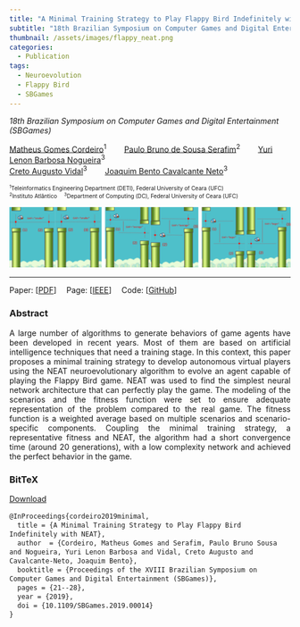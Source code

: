 ```yaml
---
title: "A Minimal Training Strategy to Play Flappy Bird Indefinitely with NEAT"
subtitle: "18th Brazilian Symposium on Computer Games and Digital Entertainment (SBGames)"
thumbnail: /assets/images/flappy_neat.png
categories:
  - Publication
tags:
  - Neuroevolution
  - Flappy Bird
  - SBGames
---
```


*18th Brazilian Symposium on Computer Games and Digital Entertainment (SBGames)*  

[Matheus Gomes Cordeiro](https://www.linkedin.com/in/matheus-cordeiro-453373ba/)<sup>1</sup>
  [Paulo Bruno de Sousa Serafim](paulobruno.github.io)<sup>2</sup>
  [Yuri Lenon Barbosa Nogueira](http://www.lia.ufc.br/~yuri/)<sup>3</sup>  
[Creto Augusto Vidal](http://www.lia.ufc.br/~cvidal/)<sup>3</sup>
  [Joaquim Bento Cavalcante Neto](http://www.lia.ufc.br/~joaquimb/)<sup>3</sup>

<p style="font-size:0.7em">
    <sup>1</sup>Teleinformatics Engineering Department (DETI), Federal University of Ceara (UFC)<br>
    <sup>2</sup>Instituto Atlântico
     <sup>3</sup>Department of Computing (DC), Federal University of Ceara (UFC)
</p>

![Flappy Bird](/assets/images/flappy_neat.png)

---

Paper: [[PDF](https://www.sbgames.org/sbgames2019/files/papers/ComputacaoFull/198468.pdf)]
 Page: [[IEEE](https://ieeexplore.ieee.org/document/8924807)]
 Code: [[GitHub](https://github.com/matheus123deimos/Computacao_Natural/tree/master/Algoritmos_Geneticos)]


### Abstract

<p style="text-align:justify;">
A large number of algorithms to generate behaviors of game agents have been developed in recent years. Most of them are based on artificial intelligence techniques that need a training stage. In this context, this paper proposes a minimal training strategy to develop autonomous virtual players using the NEAT neuroevolutionary algorithm to evolve an agent capable of playing the Flappy Bird game. NEAT was used to find the simplest neural network architecture that can perfectly play the game. The modeling of the scenarios and the fitness function were set to ensure adequate representation of the problem compared to the real game. The fitness function is a weighted average based on multiple scenarios and scenario-specific components. Coupling the minimal training strategy, a representative fitness and NEAT, the algorithm had a short convergence time (around 20 generations), with a low complexity network and achieved the perfect behavior in the game.
</p>


### BitTeX

<p style="text-align:left">
  <a  href="/assets/citations/cordeiro2019minimal.bib">Download</a>
</p>

```
@InProceedings{cordeiro2019minimal,
  title = {A Minimal Training Strategy to Play Flappy Bird Indefinitely with NEAT},
  author  = {Cordeiro, Matheus Gomes and Serafim, Paulo Bruno Sousa and Nogueira, Yuri Lenon Barbosa and Vidal, Creto Augusto and Cavalcante-Neto, Joaquim Bento},
  booktitle = {Proceedings of the XVIII Brazilian Symposium on Computer Games and Digital Entertainment (SBGames)},
  pages = {21--28},
  year = {2019},
  doi = {10.1109/SBGames.2019.00014}
}
```

